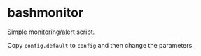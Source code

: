bashmonitor
===========
Simple monitoring/alert script.  

Copy `config.default` to `config` and then change the parameters.
